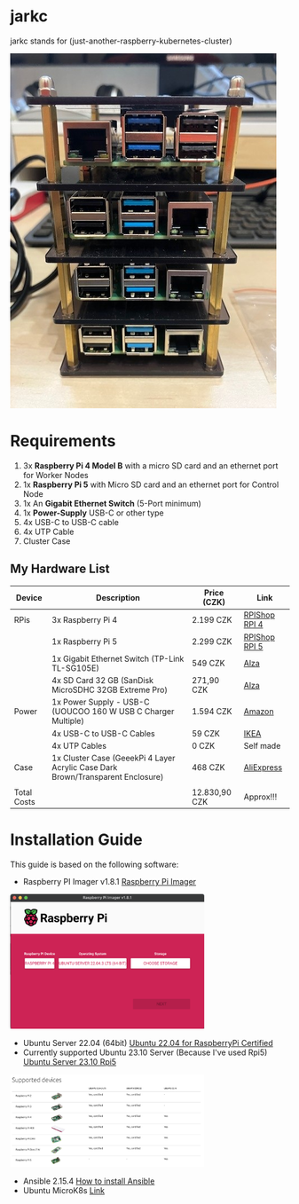 # jarkc
jarkc stands for (just-another-raspberry-kubernetes-cluster)

![jarkc](images/rPiCluster.jpg)

# Requirements
1. 3x **Raspberry Pi 4 Model B** with a micro SD card and an ethernet port for Worker Nodes
2. 1x **Raspberry Pi 5** with Micro SD card and an ethernet port for Control Node
3. 1x An **Gigabit Ethernet Switch** (5-Port minimum)
4. 1x **Power-Supply** USB-C or other type
5. 4x USB-C to USB-C cable
6. 4x UTP Cable
7. Cluster Case



## My Hardware List

| Device | Description                     | Price (CZK)   | Link                              |  
|--------|----------------------------------|-------------|-----------------------------------| 
| RPis   | 3x Raspberry Pi 4                | 2.199 CZK        | [RPIShop RPI 4](https://rpishop.cz/raspberry-pi-4/2611-raspberry-pi-4-model-b-8gb-ram-0765756931199.html)
|        | 1x Raspberry Pi 5                | 2.299 CZK        | [RPIShop RPI 5](https://rpishop.cz/raspberry-pi-5/6498-raspberry-pi-5-8gb-ram-5056561803326.html)
|        | 1x Gigabit Ethernet Switch (TP-Link TL-SG105E)     | 549 CZK         | [Alza](https://www.alza.cz/tp-link-tl-sg105e-d2916224.htm) 
|        | 4x SD Card 32 GB (SanDisk MicroSDHC 32GB Extreme Pro) | 271,90 CZK | [Alza](https://www.alza.cz/sandisk-microsdhc-32gb-extreme-pro-a1-uhs-i-v30-u3-sd-adapter-d5041152.htm)
| Power  | 1x Power Supply - USB-C (UOUCOO 160 W USB C Charger Multiple)         | 1.594 CZK         | [Amazon](https://amzn.eu/d/gu0fjrM)
|        | 4x USB-C to USB-C Cables         | 59 CZK         | [IKEA](https://www.ikea.com/cz/cs/p/sittbrunn-usb-c-na-usb-c-modra-30546650/)  
|        | 4x UTP Cables                    | 0 CZK         | Self made   
| Case   | 1x Cluster Case (GeeekPi 4 Layer Acrylic Case Dark Brown/Transparent Enclosure)                | 468 CZK         | [AliExpress](https://www.aliexpress.com/item/32918557708.html?spm=a2g0o.order_list.order_list_main.5.11421802lI6NqY)
|        |                                  |            | 
| Total Costs       |                                  |   12.830,90  CZK         |  Approx!!!



# Installation Guide

This guide is based on the following software:

- Raspberry PI Imager v1.8.1 [Raspberry Pi Imager](https://www.raspberrypi.com/software/)
<img src="./images/rpiImager.png" alt="RespberryPiImager" width="350"/>

- Ubuntu Server 22.04 (64bit) [Ubuntu 22.04 for RaspberryPi Certified](https://ubuntu.com/download/raspberry-pi/thank-you?version=22.04.3&architecture=server-arm64+raspi)
- Currently supported Ubuntu 23.10 Server (Because I've used Rpi5) [Ubuntu Server 23.10 Rpi5](https://ubuntu.com/download/raspberry-pi/thank-you?version=23.10&architecture=server-arm64+raspi)
<img src="./images/UbuntuSupportedDevices.png" alt="Supported Devices" width="350"/>

- Ansible 2.15.4 [How to install Ansible](https://docs.ansible.com/ansible/latest/installation_guide/installation_distros.html)
- Ubuntu MicroK8s [Link](https://microk8s.io)


